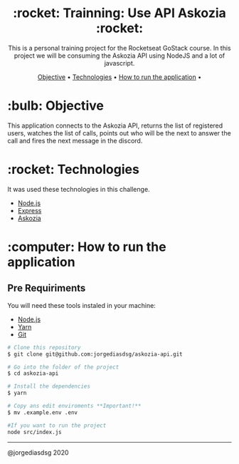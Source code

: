 <h1 align="center">:rocket: Trainning: Use API Askozia :rocket:</h1>

<p align="center">This is a personal training project for the Rocketseat GoStack course. In this project we will be consuming the Askozia API using NodeJS and a lot of javascript.</p>

<p align="center">
 <a href="#objective">Objective</a> •
 <a href="#technologies">Technologies</a> •
 <a href="#how-to-run">How to run the application</a> •
</p>

<h1 id="objective">:bulb: Objective</h1>
</p>This application connects to the Askozia API, returns the list of registered users, watches the list of calls, points out who will be the next to answer the call and fires the next message in the discord.</p>

<h1 id="technologies">:rocket: Technologies</h1>

<p>It was used these technologies in this challenge.</p>

- [Node.js](https://nodejs.org/en/ "Node.js")
- [Express](http://expressjs.com/ "Express")
- [Askozia](https://en.wikipedia.org/wiki/AskoziaPBX "Askozia")

<h1 id="how-to-run">:computer: How to run the application</h1>

<h2>Pre Requiriments</h2>

<p>You will need these tools instaled in your machine:</p>

- [Node.js](https://nodejs.org/en/ "Node.js")
- [Yarn](https://yarnpkg.com/ "Yarn")
- [Git](https://git-scm.com/ "Git")

```bash
# Clone this repository
$ git clone git@github.com:jorgediasdsg/askozia-api.git

# Go into the folder of the project
$ cd askozia-api

# Install the dependencies
$ yarn

# Copy ans edit enviroments **Important!**
$ mv .example.env .env

#If you want to run the project
node src/index.js
```
<hr>

@jorgediasdsg 2020
